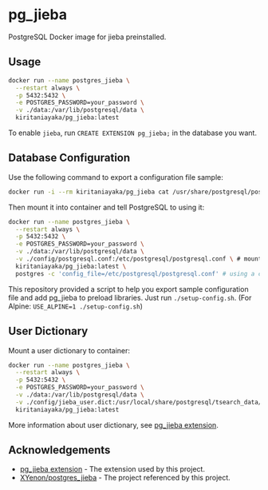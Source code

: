 # pg_jieba

PostgreSQL Docker image for jieba preinstalled.

## Usage

```sh
docker run --name postgres_jieba \
  --restart always \
  -p 5432:5432 \
  -e POSTGRES_PASSWORD=your_password \
  -v ./data:/var/lib/postgresql/data \
  kiritaniayaka/pg_jieba:latest
```

To enable `jieba`, run `CREATE EXTENSION pg_jieba;` in the database you want.

## Database Configuration

Use the following command to export a configuration file sample:

```sh
docker run -i --rm kiritaniayaka/pg_jieba cat /usr/share/postgresql/postgresql.conf.sample > postgresql.conf
```

Then mount it into container and tell PostgreSQL to using it:

```sh
docker run --name postgres_jieba \
  --restart always \
  -p 5432:5432 \
  -e POSTGRES_PASSWORD=your_password \
  -v ./data:/var/lib/postgresql/data \
  -v ./config/postgresql.conf:/etc/postgresql/postgresql.conf \ # mount a configuration file
  kiritaniayaka/pg_jieba:latest \
  postgres -c 'config_file=/etc/postgresql/postgresql.conf' # using a custom configuration file
```

This repository provided a script to help you export sample configuration file and add pg_jieba to preload libraries. Just run `./setup-config.sh`. (For Alpine: `USE_ALPINE=1 ./setup-config.sh`) 

## User Dictionary

Mount a user dictionary to container:

```sh
docker run --name postgres_jieba \
  --restart always \
  -p 5432:5432 \
  -e POSTGRES_PASSWORD=your_password \
  -v ./data:/var/lib/postgresql/data \
  -v ./config/jieba_user.dict:/usr/local/share/postgresql/tsearch_data/jieba_user.dict \ # mount user dictionary
  kiritaniayaka/pg_jieba:latest
```

More information about user dictionary, see [pg_jieba extension](https://github.com/jaiminpan/pg_jieba).

## Acknowledgements

- [pg_jieba extension](https://github.com/jaiminpan/pg_jieba) - The extension used by this project.
- [XYenon/postgres_jieba](https://github.com/XYenon/postgres_jieba) - The project referenced by this project. 
